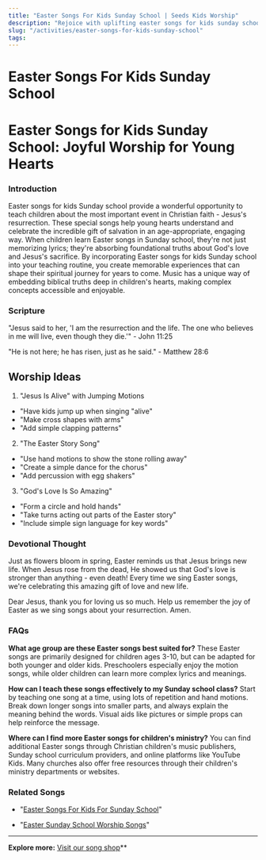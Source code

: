```yaml
---
title: "Easter Songs For Kids Sunday School | Seeds Kids Worship"
description: "Rejoice with uplifting easter songs for kids sunday school celebrating Jesus' resurrection. Easter worship resources for kids and Sunday school."
slug: "/activities/easter-songs-for-kids-sunday-school"
tags:
---
```


# Easter Songs For Kids Sunday School

# Easter Songs for Kids Sunday School: Joyful Worship for Young Hearts

### Introduction
Easter songs for kids Sunday school provide a wonderful opportunity to teach children about the most important event in Christian faith - Jesus's resurrection. These special songs help young hearts understand and celebrate the incredible gift of salvation in an age-appropriate, engaging way. When children learn Easter songs in Sunday school, they're not just memorizing lyrics; they're absorbing foundational truths about God's love and Jesus's sacrifice. By incorporating Easter songs for kids Sunday school into your teaching routine, you create memorable experiences that can shape their spiritual journey for years to come. Music has a unique way of embedding biblical truths deep in children's hearts, making complex concepts accessible and enjoyable.

### Scripture
"Jesus said to her, 'I am the resurrection and the life. The one who believes in me will live, even though they die.'" - John 11:25

"He is not here; he has risen, just as he said." - Matthew 28:6

## Worship Ideas
1. "Jesus Is Alive" with Jumping Motions
- "Have kids jump up when singing "alive"
- "Make cross shapes with arms"
- "Add simple clapping patterns"

2. "The Easter Story Song"
- "Use hand motions to show the stone rolling away"
- "Create a simple dance for the chorus"
- "Add percussion with egg shakers"

3. "God's Love Is So Amazing"
- "Form a circle and hold hands"
- "Take turns acting out parts of the Easter story"
- "Include simple sign language for key words"

### Devotional Thought
Just as flowers bloom in spring, Easter reminds us that Jesus brings new life. When Jesus rose from the dead, He showed us that God's love is stronger than anything - even death! Every time we sing Easter songs, we're celebrating this amazing gift of love and new life.

Dear Jesus, thank you for loving us so much. Help us remember the joy of Easter as we sing songs about your resurrection. Amen.

### FAQs

**What age group are these Easter songs best suited for?**
These Easter songs are primarily designed for children ages 3-10, but can be adapted for both younger and older kids. Preschoolers especially enjoy the motion songs, while older children can learn more complex lyrics and meanings.

**How can I teach these songs effectively to my Sunday school class?**
Start by teaching one song at a time, using lots of repetition and hand motions. Break down longer songs into smaller parts, and always explain the meaning behind the words. Visual aids like pictures or simple props can help reinforce the message.

**Where can I find more Easter songs for children's ministry?**
You can find additional Easter songs through Christian children's music publishers, Sunday school curriculum providers, and online platforms like YouTube Kids. Many churches also offer free resources through their children's ministry departments or websites.

### Related Songs

- "[Easter Songs For Kids For Sunday School](/activities/easter-songs-for-kids-for-sunday-school/)"

- "[Easter Sunday School Worship Songs](/activities/easter-sunday-school-worship-songs/)"

---

**Explore more:** [Visit our song shop](https://seedskidsworship.com/shop)**

<!-- Schema Markup -->
<script type="application/ld+json">
{
  "@context": "https://schema.org",
  "@type": "MusicRecording",
  "name": "Easter Songs For Kids Sunday School",
  "byArtist": {
    "@type": "MusicGroup",
    "name": "Seeds Kids Worship"
  },
  "isFamilyFriendly": true,
  "url": "https://seedskidsworship.com/activities/easter-songs-for-kids-sunday-school/"
}
</script>